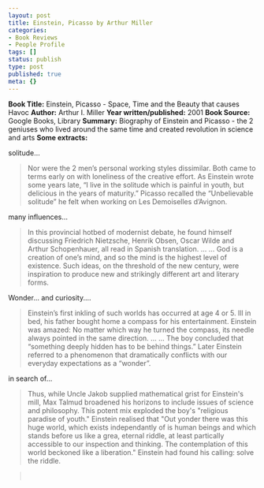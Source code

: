 ```yaml
---
layout: post
title: Einstein, Picasso by Arthur Miller
categories:
- Book Reviews
- People Profile
tags: []
status: publish
type: post
published: true
meta: {}
---
```

**Book Title:** Einstein, Picasso - Space, Time and the Beauty that causes Havoc **Author:** Arthur I. Miller **Year written/published:** 2001 **Book Source:** Google Books, Library **Summary:** Biography of Einstein and Picasso - the 2 geniuses who lived around the same time and created revolution in science and arts **Some extracts:**

solitude…

>  

> Nor were the 2 men’s personal working styles dissimilar. Both came to terms early on with loneliness of the creative effort. As Einstein wrote some years late, “I live in the solitude which is painful in youth, but delicious in the years of maturity.” Picasso recalled the “Unbelievable solitude” he felt when working on Les Demoiselles d’Avignon.

many influences…

>  

> In this provincial hotbed of modernist debate, he found himself discussing Friedrich Nietzsche, Henrik Obsen, Oscar Wilde and Arthur Schopenhauer, all read in Spanish translation. … … God is a creation of one’s mind, and so the mind is the highest level of existence. Such ideas, on the threshold of the new century, were inspiration to produce new and strikingly different art and literary forms.

Wonder... and curiosity....

>  

> Einstein’s first inkling of such worlds has occurred at age 4 or 5. Ill in bed, his father bought home a compass for his entertainment. Einstein was amazed: No matter which way he turned the compass, its needle always pointed in the same direction. … … The boy concluded that “something deeply hidden has to be behind things.” Later Einstein referred to a phenomenon that dramatically conflicts with our everyday expectations as a “wonder”.

in search of...

>  

> Thus, while Uncle Jakob supplied mathematical grist for Einstein's mill, Max Talmud broadened his horizons to include issues of science and philosophy. This potent mix exploded the boy's "religious paradise of youth." Einstein realised that "Out yonder there was this huge world, which exists independantly of is human beings and which stands before us like a grea, eternal riddle, at least partically accessible to our inspection and thinking. The contemplation of this world beckoned like a liberation." Einstein had found his calling: solve the riddle.

>  

